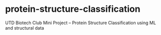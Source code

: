 # protein-structure-classification
UTD Biotech Club Mini Project – Protein Structure Classification using ML and structural data
